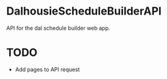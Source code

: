 # DalhousieScheduleBuilderAPI
API for the dal schedule builder web app.

# TODO
* Add pages to API request
